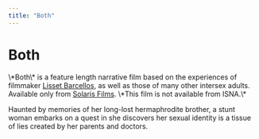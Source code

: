 ```yaml
---
title: "Both"
---
```


# Both

<p>\*Both\* is a feature length narrative film based on the experiences of filmmaker <a href="/node/32">Lisset Barcellos</a>, as well as those of many other intersex adults. Available only from <a href="http://www.solaris-films.com/">Solaris Films</a>. \*This film is not available from <span class="caps">ISNA</span>.\*  </p>

<p>Haunted by memories of her long-lost hermaphrodite brother, a stunt woman embarks on a quest in she discovers her sexual identity is a tissue of lies created by her parents and doctors.</p>
